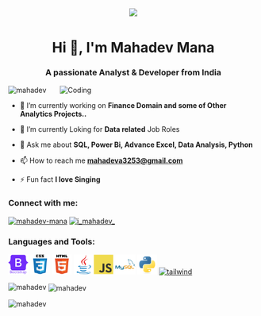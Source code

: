 <h1 align="center">
 <img 
src="https://cerebra-consulting.com/wp-content/uploads/2019/10/Big-Data-Background.jpg" />
</h1>
<h1 align="center">Hi 👋, I'm Mahadev Mana</h1>
<h3 align="center">A passionate Analyst & Developer from India</h3>
<img align="right" alt="Coding" width="400" src="https://media3.giphy.com/media/v1.Y2lkPTc5MGI3NjExdjI0ZzJkeWgyNGVkN3Vtc3lpZnc5b3p1NjUzZGptanVkcXd6MzRsOCZlcD12MV9pbnRlcm5hbF9naWZfYnlfaWQmY3Q9Zw/dWesBcTLavkZuG35MI/giphy.webp">

<p align="left"> <img src="https://komarev.com/ghpvc/?username=mahadev&label=Profile%20views&color=0e75b6&style=flat" alt="mahadev" /> </p>

- 🔭 I’m currently working on **Finance Domain and some of Other Analytics Projects..**

- 🌱 I’m currently Loking for **Data related** Job Roles

- 💬 Ask me about **SQL, Power Bi, Advance Excel, Data Analysis, Python**

- 📫 How to reach me **mahadeva3253@gmail.com**

- ⚡ Fun fact **I love Singing**

<h3 align="left">Connect with me:</h3>
<p align="left">
<a href="https://linkedin.com/in/mahadev-mana" target="blank"><img align="center" src="https://raw.githubusercontent.com/rahuldkjain/github-profile-readme-generator/master/src/images/icons/Social/linked-in-alt.svg" alt="mahadev-mana" height="30" width="40" /></a>
<a href="https://instagram.com/i_mahadev_" target="blank"><img align="center" src="https://raw.githubusercontent.com/rahuldkjain/github-profile-readme-generator/master/src/images/icons/Social/instagram.svg" alt="i_mahadev_" height="30" width="40" /></a>
</p>

<h3 align="left">Languages and Tools:</h3>
<p align="left"> <a href="https://getbootstrap.com" target="_blank" rel="noreferrer">
  <img src="https://raw.githubusercontent.com/devicons/devicon/master/icons/bootstrap/bootstrap-plain-wordmark.svg" alt="bootstrap" width="40" height="40"/></a> <a href="https://www.w3schools.com/css/" target="_blank" rel="noreferrer">
  <img src="https://raw.githubusercontent.com/devicons/devicon/master/icons/css3/css3-original-wordmark.svg" alt="css3" width="40" height="40"/></a> <a href="https://www.w3.org/html/" target="_blank" rel="noreferrer"><img src="https://raw.githubusercontent.com/devicons/devicon/master/icons/html5/html5-original-wordmark.svg" alt="html5" width="40" height="40"/></a> <a href="https://www.java.com" target="_blank" rel="noreferrer"><img src="https://raw.githubusercontent.com/devicons/devicon/master/icons/java/java-original.svg" alt="java" width="40" height="40"/></a><a href="https://developer.mozilla.org/en-US/docs/Web/JavaScript" target="_blank" rel="noreferrer"><img src="https://raw.githubusercontent.com/devicons/devicon/master/icons/javascript/javascript-original.svg" alt="javascript" width="40" height="40"/></a> <a href="https://www.mysql.com/" target="_blank" rel="noreferrer"><img src="https://raw.githubusercontent.com/devicons/devicon/master/icons/mysql/mysql-original-wordmark.svg" alt="mysql" width="40" height="40"/></a> <a href="https://www.python.org" target="_blank" rel="noreferrer"><img src="https://raw.githubusercontent.com/devicons/devicon/master/icons/python/python-original.svg" alt="python" width="40" height="40"/></a> <a href="https://tailwindcss.com/" target="_blank" rel="noreferrer"> <img src="https://www.vectorlogo.zone/logos/tailwindcss/tailwindcss-icon.svg" alt="tailwind" width="40" height="40"/></a> </p>

<p><img align="left" src="https://github-readme-stats.vercel.app/api/top-langs?username=mahadev&show_icons=true&locale=en&layout=compact" alt="mahadev" /></p>

<p>&nbsp;<img align="center" src="https://github-readme-stats.vercel.app/api?username=mahadev&show_icons=true&locale=en" alt="mahadev" /></p>

<p><img align="center" src="https://github-readme-streak-stats.herokuapp.com/?user=mahadev&" alt="mahadev" /></p>
